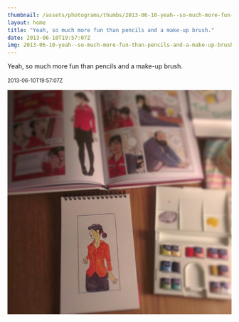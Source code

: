 ```yaml
---
thumbnail: /assets/photograms/thumbs/2013-06-10-yeah--so-much-more-fun-than-pencils-and-a-make-up-brush-.png
layout: home
title: "Yeah, so much more fun than pencils and a make-up brush."
date: 2013-06-10T19:57:07Z
img: 2013-06-10-yeah--so-much-more-fun-than-pencils-and-a-make-up-brush-.jpg
---
```


Yeah, so much more fun than pencils and a make-up brush.

<small>2013-06-10T19:57:07Z</small>

![Yeah, so much more fun than pencils and a make-up brush.](/assets/photograms/original/2013-06-10-yeah--so-much-more-fun-than-pencils-and-a-make-up-brush-.jpg)
